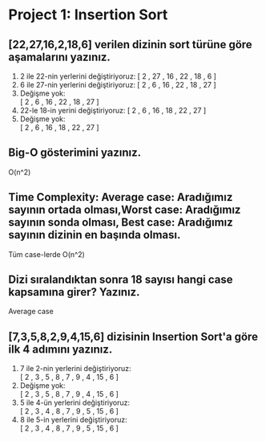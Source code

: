 # Project 1: Insertion Sort

##  [22,27,16,2,18,6] verilen dizinin sort türüne göre aşamalarını yazınız.
 1. 2 ile 22-nin yerlerini değiştiriyoruz:
      [ 2 , 27 , 16 , 22 , 18 , 6 ] 
 2. 6 ile 27-nin yerlerini değiştiriyoruz:
      [ 2 , 6 , 16 , 22 , 18 , 27 ]
 3. Değişme yok:     
      [ 2 , 6 , 16 , 22 , 18 , 27 ]
 4. 22-le 18-in yerini değiştiriyoruz:
      [ 2 , 6 , 16 , 18 , 22 , 27 ]
 5. Değişme yok:     
      [ 2 , 6 , 16 , 18 , 22 , 27 ]
      
## Big-O gösterimini yazınız.
O(n^2)

## Time Complexity: Average case: Aradığımız sayının ortada olması,Worst case: Aradığımız sayının sonda olması, Best case: Aradığımız sayının dizinin en başında olması.
 Tüm case-lerde O(n^2)
 
## Dizi sıralandıktan sonra 18 sayısı hangi case kapsamına girer? Yazınız.
 Average case
 
## [7,3,5,8,2,9,4,15,6] dizisinin Insertion Sort'a göre ilk 4 adımını yazınız.
1. 7 ile 2-nin yerlerini değiştiriyoruz:  
    [ 2 , 3 , 5 , 8 , 7 , 9 , 4 , 15 , 6 ]
2. Değişme yok:   
    [ 2 , 3 , 5 , 8 , 7 , 9 , 4 , 15 , 6 ]
3. 5 ile 4-ün yerlerini değiştiriyoruz:  
    [ 2 , 3 , 4 , 8 , 7 , 9 , 5 , 15 , 6 ]
4. 8 ile 5-in yerlerini değiştiriyoruz:  
    [ 2 , 3 , 4 , 8 , 7 , 9 , 5 , 15 , 6 ]
